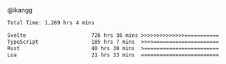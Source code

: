 @ikangg
<!--START_SECTION:waka-->

```txt
Total Time: 1,269 hrs 4 mins

Svelte                     726 hrs 36 mins >>>>>>>>>>>>>>===========   56.61 %
TypeScript                 185 hrs 7 mins  >>>>=====================   14.42 %
Rust                       40 hrs 30 mins  >========================   03.16 %
Lua                        21 hrs 33 mins  =========================   01.68 %
```

<!--END_SECTION:waka-->
